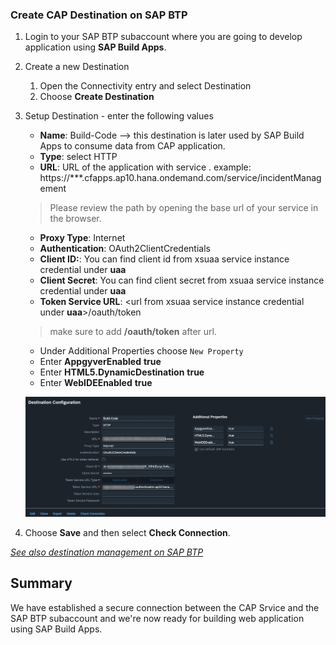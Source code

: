 ### Create CAP Destination on SAP BTP

1. Login to your SAP BTP subaccount where you are going to develop application using **SAP Build Apps**.
2. Create a new Destination
   1. Open the Connectivity entry and select Destination
   2. Choose **Create Destination**

3. Setup Destination - enter the following values

    * **Name**:  Build-Code  --> this destination is later used by SAP Build Apps to consume data from CAP application.
    * **Type**:  select HTTP
    * **URL**:  URL of the application with service . example: https://***.cfapps.ap10.hana.ondemand.com/service/incidentManagement
    > Please review the path by opening the base url of your service in the browser.
    * **Proxy Type**: Internet
    * **Authentication**: OAuth2ClientCredentials
    * **Client ID:**: You can find client id from xsuaa service instance credential under **uaa**
    * **Client Secret**: You can find client secret from xsuaa service instance credential under **uaa**
    * **Token Service URL**: <url from xsuaa service instance credential under **uaa**>/oauth/token
    >make sure to add **/oauth/token** after url.
    * Under Additional Properties choose `New Property`
    * Enter **AppgyverEnabled**   **true**
    * Enter **HTML5.DynamicDestination**  **true**
    * Enter **WebIDEEnabled**  **true**

   ![](./images/cap-dest.png)

4. Choose **Save** and then select **Check Connection**.

*[See also destination management on SAP BTP](https://help.sap.com/viewer/cca91383641e40ffbe03bdc78f00f681/Cloud/en-US/84e45e071c7646c88027fffc6a7bb787.html)*


## Summary

We have established a secure connection between the CAP Srvice and the SAP BTP subaccount and we're now ready for building web application using SAP Build Apps.
